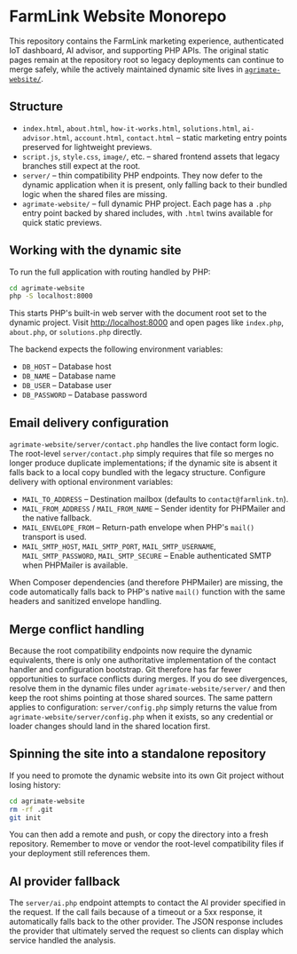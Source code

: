 # FarmLink Website Monorepo

This repository contains the FarmLink marketing experience, authenticated IoT dashboard, AI advisor, and supporting PHP APIs. The original static pages remain at the repository root so legacy deployments can continue to merge safely, while the actively maintained dynamic site lives in [`agrimate-website/`](agrimate-website/).

## Structure

- `index.html`, `about.html`, `how-it-works.html`, `solutions.html`, `ai-advisor.html`, `account.html`, `contact.html` – static marketing entry points preserved for lightweight previews.
- `script.js`, `style.css`, `image/`, etc. – shared frontend assets that legacy branches still expect at the root.
- `server/` – thin compatibility PHP endpoints. They now defer to the dynamic application when it is present, only falling back to their bundled logic when the shared files are missing.
- `agrimate-website/` – full dynamic PHP project. Each page has a `.php` entry point backed by shared includes, with `.html` twins available for quick static previews.

## Working with the dynamic site

To run the full application with routing handled by PHP:

```bash
cd agrimate-website
php -S localhost:8000
```

This starts PHP's built-in web server with the document root set to the dynamic project. Visit <http://localhost:8000> and open pages like `index.php`, `about.php`, or `solutions.php` directly.

The backend expects the following environment variables:

- `DB_HOST` – Database host
- `DB_NAME` – Database name
- `DB_USER` – Database user
- `DB_PASSWORD` – Database password

## Email delivery configuration

`agrimate-website/server/contact.php` handles the live contact form logic. The root-level `server/contact.php` simply requires that file so merges no longer produce duplicate implementations; if the dynamic site is absent it falls back to a local copy bundled with the legacy structure. Configure delivery with optional environment variables:

- `MAIL_TO_ADDRESS` – Destination mailbox (defaults to `contact@farmlink.tn`).
- `MAIL_FROM_ADDRESS` / `MAIL_FROM_NAME` – Sender identity for PHPMailer and the native fallback.
- `MAIL_ENVELOPE_FROM` – Return-path envelope when PHP's `mail()` transport is used.
- `MAIL_SMTP_HOST`, `MAIL_SMTP_PORT`, `MAIL_SMTP_USERNAME`, `MAIL_SMTP_PASSWORD`, `MAIL_SMTP_SECURE` – Enable authenticated SMTP when PHPMailer is available.

When Composer dependencies (and therefore PHPMailer) are missing, the code automatically falls back to PHP's native `mail()` function with the same headers and sanitized envelope handling.

## Merge conflict handling

Because the root compatibility endpoints now require the dynamic equivalents, there is only one authoritative implementation of the contact handler and configuration bootstrap. Git therefore has far fewer opportunities to surface conflicts during merges. If you do see divergences, resolve them in the dynamic files under `agrimate-website/server/` and then keep the root shims pointing at those shared sources. The same pattern applies to configuration: `server/config.php` simply returns the value from `agrimate-website/server/config.php` when it exists, so any credential or loader changes should land in the shared location first.

## Spinning the site into a standalone repository

If you need to promote the dynamic website into its own Git project without losing history:

```bash
cd agrimate-website
rm -rf .git
git init
```

You can then add a remote and push, or copy the directory into a fresh repository. Remember to move or vendor the root-level compatibility files if your deployment still references them.

## AI provider fallback

The `server/ai.php` endpoint attempts to contact the AI provider specified in the request. If the call fails because of a timeout or a 5xx response, it automatically falls back to the other provider. The JSON response includes the provider that ultimately served the request so clients can display which service handled the analysis.
